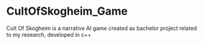 # CultOfSkogheim_Game
 Cult Of Skogheim is a narrative AI game created as bachelor project related to my research, developed in c++
